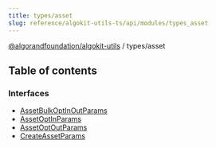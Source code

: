 ```yaml
---
title: types/asset
slug: reference/algokit-utils-ts/api/modules/types_asset
---
```

[@algorandfoundation/algokit-utils](/reference/algokit-utils-ts/api/overview) / types/asset



## Table of contents

### Interfaces

- [AssetBulkOptInOutParams](/reference/algokit-utils-ts/api/interfaces/types_assetassetbulkoptinoutparams/)
- [AssetOptInParams](/reference/algokit-utils-ts/api/interfaces/types_assetassetoptinparams/)
- [AssetOptOutParams](/reference/algokit-utils-ts/api/interfaces/types_assetassetoptoutparams/)
- [CreateAssetParams](/reference/algokit-utils-ts/api/interfaces/types_assetcreateassetparams/)